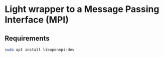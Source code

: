 # Light wrapper to a Message Passing Interface (MPI)

## Requirements

```bash
sudo apt install libopenmpi-dev
```
